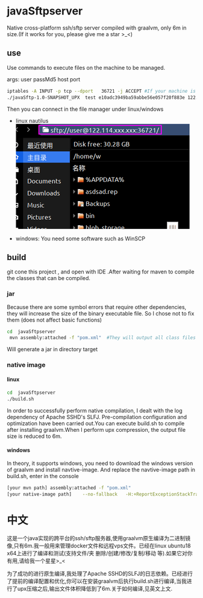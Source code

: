 # javaSftpserver
Native cross-platform ssh/sftp server compiled with graalvm, only 6m in size.(If it works for you, please give me a star >_<)


## use
Use commands to execute files on the machine to be managed.

args:   user passMd5  host port
```bash
iptables -A INPUT -p tcp --dport   36721 -j ACCEPT #If your machine is linux, you need to open the port for connection
./javaSftp-1.0-SNAPSHOT_UPX  test e10adc3949ba59abbe56e057f20f883e 122.114.xxx.xxx  36721  #user=test pass=123456 (e10adc3949ba59abbe56e057f20f883e)
```

Then you can connect in the file manager under linux/windows

-  linux
 nautilus 
![](linux.png)

- windows: You need some software such as WinSCP

##  build
git cone this project , and open with IDE .After waiting for maven to compile the classes that can be compiled.

### jar
Because there are some symbol errors that require other dependencies, they will increase the size of the binary executable file. So I chose not to fix them (does not affect basic functions)

```bash
cd  javaSftpserver
 mvn assembly:attached -f "pom.xml"  #They will output all class files to the target folder
``` 
Will generate a jar in directory target


### native image

#### linux
```bash
cd  javaSftpserver
./build.sh
```
In order to successfully perform native compilation, I dealt with the log dependency of Apache SSHD's SLFJ. Pre-compilation configuration and optimization have been carried out.You can execute build.sh to compile after installing graalvm.When I perform upx compression, the output file size is reduced to 6m.

#### windows

In theory, it supports windows, you need to download the windows version of graalvm and install navtive-image. And replace the navtive-image path in build.sh, enter in the console

```bash
[your mvn path] assembly:attached -f "pom.xml"
[your native-image path]    --no-fallback   -H:+ReportExceptionStackTraces  --no-server   --initialize-at-build-time   --allow-incomplete-classpath     -H:DynamicProxyConfigurationFiles=proxyClass.json --enable-all-security-services   -H:ReflectionConfigurationFiles=reflectionConfig.json      --pgo    -jar target/javaSftp-1.0-SNAPSHOT.jar

```

# 中文
这是一个java实现的跨平台的ssh/sftp服务器,使用graalvm原生编译为二进制镜像,只有6m.我一般用来管理docker文件和远程vps文件。已经在linux  ubuntu18  x64上进行了编译和测试(支持文件/夹 删除/创建/修改/复制/移动 等).如果它对你有用,请给我一个星星>_<

为了成功的进行原生编译,我处理了Apache SSHD的SLFJ的日志依赖。已经进行了提前的编译配置和优化,你可以在安装graalvm后执行build.sh进行编译,当我进行了upx压缩之后,输出文件体积降低到了6m.关于如何编译,见英文上文.
